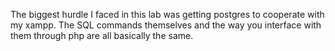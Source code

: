 The biggest hurdle I faced in this lab was getting postgres to cooperate with my xampp.
The SQL commands themselves and the way you interface with them through php are all basically the same.
